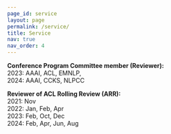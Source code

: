 ```yaml
---
page_id: service
layout: page
permalink: /service/
title: Service
nav: true
nav_order: 4
---
```


**Conference Program Committee member (Reviewer):**  
2023: AAAI, ACL, EMNLP,  
2024: AAAI, CCKS, NLPCC

**Reviewer of ACL Rolling Review (ARR):**  
2021: Nov  
2022: Jan, Feb, Apr  
2023: Feb, Oct, Dec  
2024: Feb, Apr, Jun, Aug
